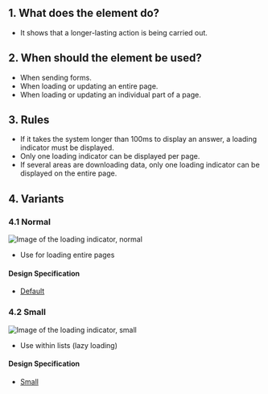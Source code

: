 ## 1. What does the element do?
*   It shows that a longer-lasting action is being carried out.

## 2. When should the element be used?
*   When sending forms.
*   When loading or updating an entire page.
*   When loading or updating an individual part of a page.

## 3. Rules
*   If it takes the system longer than 100ms to display an answer, a loading indicator must be displayed.
*   Only one loading indicator can be displayed per page.
*   If several areas are downloading data, only one loading indicator can be displayed on the entire page.


## 4. Variants
### 4.1 Normal
![Image of the loading indicator, normal](https://raw.githubusercontent.com/sbb-design-systems/sbb-design-system/master/mobile/elements/loading-indicator/images/ME08_Normal.png 'class: image')
* Use for loading entire pages

#### Design Specification
* [Default](https://sbb.invisionapp.com/d/main#/console/14051805/313166954/inspect)

### 4.2 Small
![Image of the loading indicator, small](https://raw.githubusercontent.com/sbb-design-systems/sbb-design-system/master/mobile/elements/loading-indicator/images/ME08_Small.png 'class: image')

*   Use within lists (lazy loading)

#### Design Specification
* [Small](https://sbb.invisionapp.com/d/main#/console/14051805/313166954/inspect)